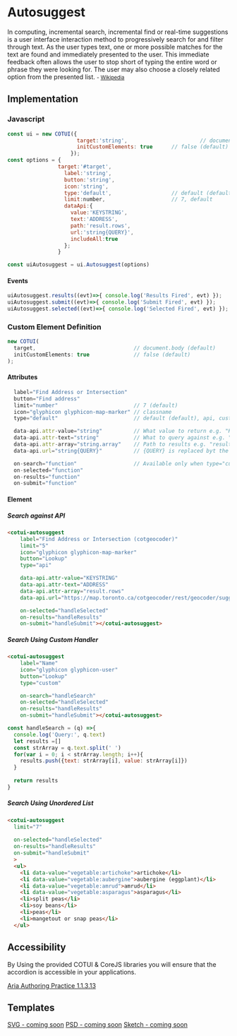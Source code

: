 # Autosuggest
In computing, incremental search, incremental find or real-time suggestions is a user interface interaction method to progressively search for and filter through text. As the user types text, one or more possible matches for the text are found and immediately presented to the user. This immediate feedback often allows the user to stop short of typing the entire word or phrase they were looking for. The user may also choose a closely related option from the presented list.
 <small>- [Wikipedia](https://en.wikipedia.org/wiki/Incremental_search)</small>

## Implementation
### Javascript
~~~js
const ui = new COTUI({
                      target:'string',                       // document.body (default)
                      initCustomElements: true      // false (default)
                    });  
const options = {
                target:'#target',
                  label:'string',
                  button:'string',
                  icon:'string',
                  type:'default',                   // default (default), api, custom
                  limit:number,                     // 7, default
                  dataApi:{
                    value:'KEYSTRING',
                    text:'ADDRESS',
                    path:'result.rows',
                    url:'string{QUERY}',
                    includeAll:true
                  };
                }

const uiAutosuggest = ui.Autosuggest(options)
~~~

#### Events
~~~js
uiAutosuggest.results((evt)=>{ console.log('Results Fired', evt) });
uiAutosuggest.submit((evt)=>{ console.log('Submit Fired', evt) });
uiAutosuggest.selected((evt)=>{ console.log('Selected Fired', evt) });
~~~

### Custom Element Definition
~~~js
new COTUI(
  target,                               // document.body (default)
  initCustomElements: true              // false (default)
);  
~~~

#### Attributes
~~~js
  label="Find Address or Intersection"
  button="Find address" 
  limit="number"                        // 7 (default)
  icon="glyphicon glyphicon-map-marker" // classname
  type="default"                        // default (default), api, custom

  data-api.attr-value="string"          // What value to return e.g. "KEYSTRING"
  data-api.attr-text="string"           // What to query against e.g. "ADDRESS"
  data-api.attr-array="string.array"    // Path to results e.g. "results.rows"
  data-api.url="string{QUERY}"          // {QUERY} is replaced byt the component

  on-search="function"                  // Available only when type="custom"
  on-selected="function"
  on-results="function"
  on-submit="function"
~~~

#### Element

##### Search against API
~~~html
<cotui-autosuggest 
    label="Find Address or Intersection (cotgeocoder)" 
    limit="5"
    icon="glyphicon glyphicon-map-marker"
    button="Lookup"
    type="api"

    data-api.attr-value="KEYSTRING" 
    data-api.attr-text="ADDRESS" 
    data-api.attr-array="result.rows"
    data-api.url="https://map.toronto.ca/cotgeocoder/rest/geocoder/suggest?f=json&addressOnly=0&retRowLimit=10&searchString={QUERY}"

    on-selected="handleSelected"
    on-results="handleResults"
    on-submit="handleSubmit"></cotui-autosuggest>
~~~

##### Search Using Custom Handler
~~~html
<cotui-autosuggest 
    label="Name"     
    icon="glyphicon glyphicon-user"
    button="Lookup"
    type="custom"

    on-search="handleSearch"
    on-selected="handleSelected"
    on-results="handleResults"
    on-submit="handleSubmit"></cotui-autosuggest>
~~~

~~~js
const handleSearch = (q) =>{
  console.log('Query:', q.text)
  let results =[]
  const strArray = q.text.split(' ') 
  for(var i = 0; i < strArray.length; i++){
    results.push({text: strArray[i], value: strArray[i]})
  }
  
  return results
}
~~~


##### Search Using Unordered List
~~~html
<cotui-autosuggest 
  limit="7"
  
  on-selected="handleSelected"
  on-results="handleResults"
  on-submit="handleSubmit"
  >
  <ul>
    <li data-value="vegetable:artichoke">artichoke</li>
    <li data-value="vegetable:aubergine">aubergine (eggplant)</li>
    <li data-value="vegetable:amrud">amrud</li>
    <li data-value="vegetable:asparagus">asparagus</li>
    <li>split peas</li>
    <li>soy beans</li>
    <li>peas</li>
    <li>mangetout or snap peas</li>
  </ul>
~~~

## Accessibility
By Using the provided COTUI & CoreJS libraries you will ensure that the accordion is accessible in your applications.

[Aria Authoring Practice 1.1.3.13](https://www.w3.org/TR/wai-aria-practices-1.1/#Listbox)



## Templates
[SVG - coming soon](https://www.w3.org/TR/wai-aria-practices-1.1/#button)
[PSD - coming soon](https://www.w3.org/TR/wai-aria-practices-1.1/#button)
[Sketch - coming soon](https://www.w3.org/TR/wai-aria-practices-1.1/#button)
